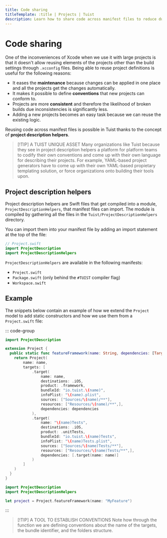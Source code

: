 ```yaml
---
title: Code sharing
titleTemplate: :title | Projects | Tuist
description: Learn how to share code across manifest files to reduce duplications and ensure consistency
---
```


# Code sharing

One of the inconveniences of Xcode when we use it with large projects is that it doesn't allow reusing elements of the projects other than the build settings through `.xcconfig` files. Being able to reuse project definitions is useful for the following reasons:

- It eases the **maintenance** because changes can be applied in one place and all the projects get the changes automatically.
- It makes it possible to define **conventions** that new projects can conform to.
- Projects are more **consistent** and therefore the likelihood of broken builds due inconsistencies is significantly less.
- Adding a new projects becomes an easy task because we can reuse the existing logic.

Reusing code across manifest files is possible in Tuist thanks to the concept of **project description helpers**.

> [!TIP] A TUIST UNIQUE ASSET
> Many organizations like Tuist because they see in project description helpers a platform for platform teams to codify their own conventions and come up with their own language for describing their projects. For example, YAML-based project generators have to come up with their own YAML-based propietary templating solution, or force organizations onto building their tools upon.

## Project description helpers

Project description helpers are Swift files that get compiled into a module, `ProjectDescriptionHelpers`, that manifest files can import. The module is compiled by gathering all the files in the `Tuist/ProjectDescriptionHelpers` directory.

You can import them into your manifest file by adding an import statement at the top of the file:

```swift
// Project.swift
import ProjectDescription
import ProjectDescriptionHelpers
```

`ProjectDescriptionHelpers` are available in the following manifests:

- `Project.swift`
- `Package.swift` (only behind the `#TUIST` compiler flag)
- `Workspace.swift`

## Example

The snippets below contain an example of how we extend the `Project` model to add static constructors and how we use them from a `Project.swift` file:

::: code-group

```swift [Tuist/Project+Templates.swift]
import ProjectDescription

extension Project {
  public static func featureFramework(name: String, dependencies: [TargetDependency] = []) -> Project {
    return Project(
        name: name,
        targets: [
            .target(
                name: name,
                destinations: .iOS,
                product: .framework,
                bundleId: "io.tuist.\(name)",
                infoPlist: "\(name).plist",
                sources: ["Sources/\(name)/**"],
                resources: ["Resources/\(name)/**",],
                dependencies: dependencies
            ),
            .target(
                name: "\(name)Tests",
                destinations: .iOS,
                product: .unitTests,
                bundleId: "io.tuist.\(name)Tests",
                infoPlist: "\(name)Tests.plist",
                sources: ["Sources/\(name)Tests/**"],
                resources: ["Resources/\(name)Tests/**",],
                dependencies: [.target(name: name)]
            )
        ]
    )
  }
}
```

```swift {2} [Project.swift]
import ProjectDescription
import ProjectDescriptionHelpers

let project = Project.featureFramework(name: "MyFeature")
```

:::

> [!TIP] A TOOL TO ESTABLISH CONVENTIONS
> Note how through the function we are defining conventions about the name of the targets, the bundle identifier, and the folders structure.
